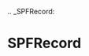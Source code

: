 [//]: # (THE CONTENT BELOW IS GENERATED. DO NOT EDIT.)
.. _SPFRecord:

# SPFRecord
[//]: # (ADD YOUR NOTES BELOW. THESE WILL BE PICKED EVERY TIME THE DOCS ARE REGENERATED. //end)
